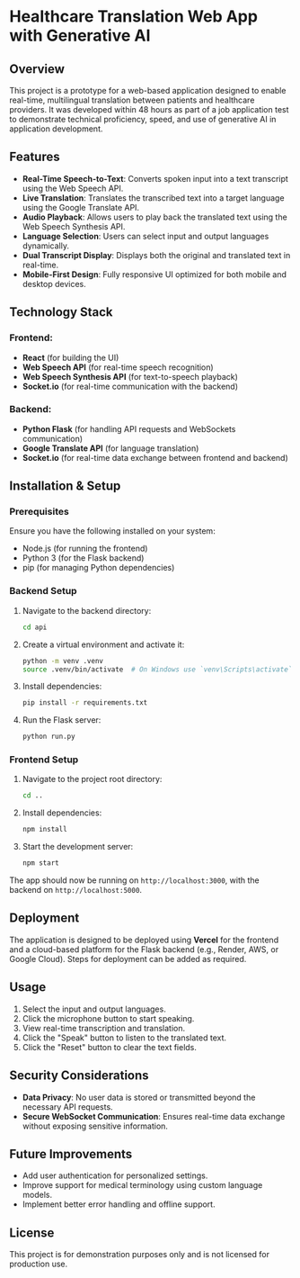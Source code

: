 # Healthcare Translation Web App with Generative AI

## Overview

This project is a prototype for a web-based application designed to enable real-time, multilingual translation between patients and healthcare providers. It was developed within 48 hours as part of a job application test to demonstrate technical proficiency, speed, and use of generative AI in application development.

## Features

- **Real-Time Speech-to-Text**: Converts spoken input into a text transcript using the Web Speech API.
- **Live Translation**: Translates the transcribed text into a target language using the Google Translate API.
- **Audio Playback**: Allows users to play back the translated text using the Web Speech Synthesis API.
- **Language Selection**: Users can select input and output languages dynamically.
- **Dual Transcript Display**: Displays both the original and translated text in real-time.
- **Mobile-First Design**: Fully responsive UI optimized for both mobile and desktop devices.

## Technology Stack

### Frontend:

- **React** (for building the UI)
- **Web Speech API** (for real-time speech recognition)
- **Web Speech Synthesis API** (for text-to-speech playback)
- **Socket.io** (for real-time communication with the backend)

### Backend:

- **Python Flask** (for handling API requests and WebSockets communication)
- **Google Translate API** (for language translation)
- **Socket.io** (for real-time data exchange between frontend and backend)

## Installation & Setup

### Prerequisites

Ensure you have the following installed on your system:

- Node.js (for running the frontend)
- Python 3 (for the Flask backend)
- pip (for managing Python dependencies)

### Backend Setup

1. Navigate to the backend directory:
   ```sh
   cd api
   ```
2. Create a virtual environment and activate it:
   ```sh
   python -m venv .venv
   source .venv/bin/activate  # On Windows use `venv\Scripts\activate`
   ```
3. Install dependencies:
   ```sh
   pip install -r requirements.txt
   ```
4. Run the Flask server:
   ```sh
   python run.py
   ```

### Frontend Setup

1. Navigate to the project root directory:
   ```sh
   cd ..
   ```
2. Install dependencies:
   ```sh
   npm install
   ```
3. Start the development server:
   ```sh
   npm start
   ```

The app should now be running on `http://localhost:3000`, with the backend on `http://localhost:5000`.

## Deployment

The application is designed to be deployed using **Vercel** for the frontend and a cloud-based platform for the Flask backend (e.g., Render, AWS, or Google Cloud). Steps for deployment can be added as required.

## Usage

1. Select the input and output languages.
2. Click the microphone button to start speaking.
3. View real-time transcription and translation.
4. Click the "Speak" button to listen to the translated text.
5. Click the "Reset" button to clear the text fields.

## Security Considerations

- **Data Privacy**: No user data is stored or transmitted beyond the necessary API requests.
- **Secure WebSocket Communication**: Ensures real-time data exchange without exposing sensitive information.

## Future Improvements

- Add user authentication for personalized settings.
- Improve support for medical terminology using custom language models.
- Implement better error handling and offline support.

## License

This project is for demonstration purposes only and is not licensed for production use.

